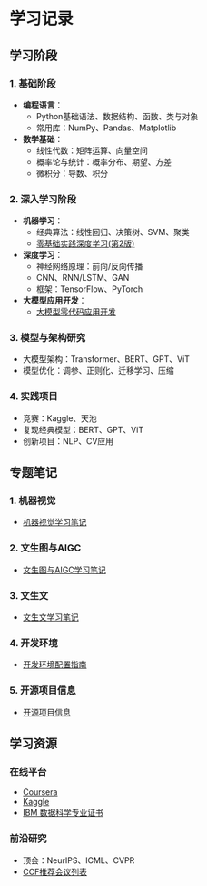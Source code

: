 # 学习记录 

## 学习阶段

### 1. 基础阶段 
- **编程语言**：
  - Python基础语法、数据结构、函数、类与对象
  - 常用库：NumPy、Pandas、Matplotlib
- **数学基础**：
  - 线性代数：矩阵运算、向量空间
  - 概率论与统计：概率分布、期望、方差
  - 微积分：导数、积分

### 2. 深入学习阶段 
- **机器学习**：
  - 经典算法：线性回归、决策树、SVM、聚类
  - [零基础实践深度学习(第2版)](https://aistudio.baidu.com/education/group/info/25302)
- **深度学习**：
  - 神经网络原理：前向/反向传播
  - CNN、RNN/LSTM、GAN
  - 框架：TensorFlow、PyTorch
- **大模型应用开发**：
  - [大模型零代码应用开发](https://aistudio.baidu.com/practical/introduce/530401522487365)

### 3. 模型与架构研究 
- 大模型架构：Transformer、BERT、GPT、ViT
- 模型优化：调参、正则化、迁移学习、压缩

### 4. 实践项目 
- 竞赛：Kaggle、天池
- 复现经典模型：BERT、GPT、ViT
- 创新项目：NLP、CV应用

## 专题笔记

### 1. 机器视觉
- [机器视觉学习笔记](机器视觉.md) 

### 2. 文生图与AIGC  
- [文生图与AIGC学习笔记](文生图与AIGC.md) 

### 3. 文生文
- [文生文学习笔记](文生文.md) 

### 4. 开发环境  
- [开发环境配置指南](开发环境.md) 

### 5. 开源项目信息  
- [开源项目信息](开源项目信息.md) 

## 学习资源

### 在线平台
- [Coursera](https://www.coursera.org/)
- [Kaggle](https://www.kaggle.com/)
- [IBM 数据科学专业证书](https://www.coursera.org/professional-certificates/ibm-data-science)

### 前沿研究
- 顶会：NeurIPS、ICML、CVPR
- [CCF推荐会议列表](https://blog.csdn.net/zhaomengszu/article/details/78347388)
